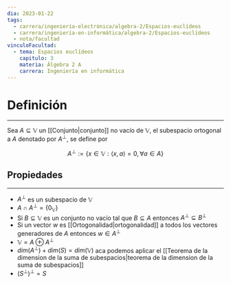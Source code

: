 ```yaml
---
dia: 2023-01-22
tags:
  - carrera/ingeniería-electrónica/algebra-2/Espacios-euclídeos
  - carrera/ingeniería-en-informática/algebra-2/Espacios-euclídeos
  - nota/facultad
vinculoFacultad:
  - tema: Espacios euclídeos
    capitulo: 3
    materia: Álgebra 2 A
    carrera: Ingeniería en informática
---
```

# Definición
---
Sea $A \subseteq \mathbb{V}$ un [[Conjunto|conjunto]] no vacío de $\mathbb{V}$, el subespacio ortogonal a $A$ denotado por $A^\perp$, se define por

$$ A^\perp := \{x \in \mathbb{V} : \langle x, a \rangle = 0, \forall a \in A \} $$

## Propiedades
---
 * $A^\perp$ es un subespacio de $\mathbb{V}$
 * $A \cap A^\perp = \{0_\mathbb{V}\}$
 * Si $B \subseteq \mathbb{V}$ es un conjunto no vacío tal que $B \subseteq A$ entonces $A^\perp \subseteq B^\perp$
 * Si un vector $w$ es [[Ortogonalidad|ortogonalidad]] a todos los vectores generadores de $A$ entonces $w \in A^\perp$
 * $\mathbb{V} = A \oplus A^\perp$
 * $dim(A^\perp) + dim(S) = dim(\mathbb{V})$ aca podemos aplicar el [[Teorema de la dimension de la suma de subespacios|teorema de la dimension de la suma de subespacios]]
 * $(S^\perp)^\perp = S$